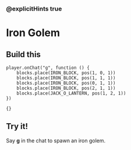 ### @explicitHints true

# Iron Golem

## Build this

```blocks
player.onChat("g", function () {
    blocks.place(IRON_BLOCK, pos(1, 0, 1))
    blocks.place(IRON_BLOCK, pos(1, 1, 1))
    blocks.place(IRON_BLOCK, pos(0, 1, 1))
    blocks.place(IRON_BLOCK, pos(2, 1, 1))
    blocks.place(JACK_O_LANTERN, pos(1, 2, 1))
})
```

```template
{}
```

## Try it!

Say **g** in the chat to spawn an iron golem.